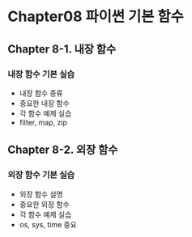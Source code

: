 # Chapter08 파이썬 기본 함수

## Chapter 8-1. 내장 함수
### 내장 함수 기본 실습
- 내장 함수 종류
- 중요한 내장 함수
- 각 함수 예제 실습
- filter, map, zip

## Chapter 8-2. 외장 함수
### 외장 함수 기본 실습
- 외장 함수 설명
- 중요한 외장 함수
- 각 함수 예제 실습
- os, sys, time 중요